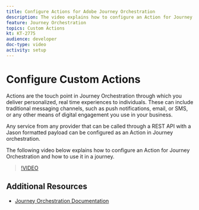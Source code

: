 ```yaml
---
title: Configure Actions for Adobe Journey Orchestration
description: The video explains how to configure an Action for Journey Orchestration and how to use it in a journey.
feature: Journey Orchestration
topics: Custom Actions
kt: KT-2775
audience: developer
doc-type: video
activity: setup
---
```


# Configure Custom Actions

Actions are the touch point in Journey Orchestration through which you deliver personalized, real time experiences to individuals. These can include traditional messaging channels, such as push notifications, email, or SMS, or any other means of digital engagement you use in your business.

Any service from any provider that can be called through a REST API with a Jason formatted payload can be configured as an Action in Journey orchestration.

The following video below explains how to configure an Action for Journey Orchestration and how to use it in a journey.

>[!VIDEO](https://video.tv.adobe.com/v/29638?quality=12)

## Additional Resources

* [Journey Orchestration Documentation](https://docs.adobe.com/content/help/en/journeys/using/journey-orchestration-home.html)

